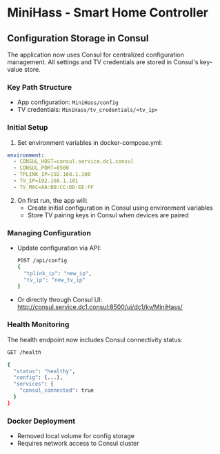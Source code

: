 # MiniHass - Smart Home Controller

## Configuration Storage in Consul

The application now uses Consul for centralized configuration management. All settings and TV credentials are stored in Consul's key-value store.

### Key Path Structure
- App configuration: `MiniHass/config`
- TV credentials: `MiniHass/tv_credentials/<tv_ip>`

### Initial Setup
1. Set environment variables in docker-compose.yml:
```yaml
environment:
  - CONSUL_HOST=consul.service.dc1.consul
  - CONSUL_PORT=8500
  - TPLINK_IP=192.168.1.100
  - TV_IP=192.168.1.101
  - TV_MAC=AA:BB:CC:DD:EE:FF
```

2. On first run, the app will:
   - Create initial configuration in Consul using environment variables
   - Store TV pairing keys in Consul when devices are paired

### Managing Configuration
- Update configuration via API:
  ```bash
  POST /api/config
  {
    "tplink_ip": "new_ip",
    "tv_ip": "new_tv_ip"
  }
  ```
- Or directly through Consul UI: http://consul.service.dc1.consul:8500/ui/dc1/kv/MiniHass/

### Health Monitoring
The health endpoint now includes Consul connectivity status:
```bash
GET /health

{
  "status": "healthy",
  "config": {...},
  "services": {
    "consul_connected": true
  }
}
```

### Docker Deployment
- Removed local volume for config storage
- Requires network access to Consul cluster